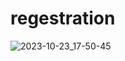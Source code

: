 # regestration
![2023-10-23_17-50-45](https://github.com/Wuqly/regestration/assets/116671932/a3dbf99c-c402-4849-8784-864df3d58927)


